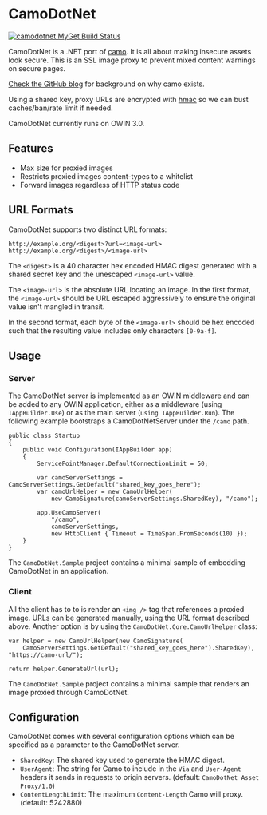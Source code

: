 # CamoDotNet

[![camodotnet MyGet Build Status](https://www.myget.org/BuildSource/Badge/camodotnet?identifier=a77cc447-f06b-4b02-a268-3ef77ec84f02)](https://www.myget.org/)

CamoDotNet is a .NET port of [camo](https://github.com/atmos/camo). It is all about making insecure assets look secure. This is an SSL image proxy to prevent mixed content warnings on secure pages.

[Check the GitHub blog](https://github.com/blog/743-sidejack-prevention-phase-3-ssl-proxied-assets) for background on why camo exists.

Using a shared key, proxy URLs are encrypted with [hmac](http://en.wikipedia.org/wiki/HMAC) so we can bust caches/ban/rate limit if needed.

CamoDotNet currently runs on OWIN 3.0.

## Features

* Max size for proxied images
* Restricts proxied images content-types to a whitelist
* Forward images regardless of HTTP status code

## URL Formats

CamoDotNet supports two distinct URL formats:

    http://example.org/<digest>?url=<image-url>
    http://example.org/<digest>/<image-url>

The `<digest>` is a 40 character hex encoded HMAC digest generated with a shared secret key and the unescaped `<image-url>` value.

The `<image-url>` is the absolute URL locating an image. In the first format, the `<image-url>` should be
URL escaped aggressively to ensure the original value isn't mangled in transit.

In the second format, each byte of the `<image-url>` should be hex encoded such that the resulting value includes only characters `[0-9a-f]`.

## Usage

### Server

The CamoDotNet server is implemented as an OWIN middleware and can be added to any OWIN application, either as a middleware (using `IAppBuilder.Use`) or as the main server (`using IAppBuilder.Run`). The following example bootstraps a CamoDotNetServer under the `/camo` path.

    public class Startup
    {
        public void Configuration(IAppBuilder app)
        {
            ServicePointManager.DefaultConnectionLimit = 50;

            var camoServerSettings = CamoServerSettings.GetDefault("shared_key_goes_here");
            var camoUrlHelper = new CamoUrlHelper(
                new CamoSignature(camoServerSettings.SharedKey), "/camo");

            app.UseCamoServer(
                "/camo",
                camoServerSettings,
                new HttpClient { Timeout = TimeSpan.FromSeconds(10) });
        }
    }

The `CamoDotNet.Sample` project contains a minimal sample of embedding CamoDotNet in an application.

### Client

All the client has to to is render an `<img />` tag that references a proxied image. URLs can be generated manually, using the URL format described above. Another option is by using the `CamoDotNet.Core.CamoUrlHelper` class:

    var helper = new CamoUrlHelper(new CamoSignature(
	    CamoServerSettings.GetDefault("shared_key_goes_here").SharedKey), "https://camo-url/");
	
    return helper.GenerateUrl(url);

The `CamoDotNet.Sample` project contains a minimal sample  that renders an image proxied through CamoDotNet.

## Configuration

CamoDotNet comes with several configuration options which can be specified as a parameter to the CamoDotNet server.

* `SharedKey`: The shared key used to generate the HMAC digest.
* `UserAgent`: The string for Camo to include in the `Via` and `User-Agent` headers it sends in requests to origin servers. (default: `CamoDotNet Asset Proxy/1.0`)
* `ContentLengthLimit`: The maximum `Content-Length` Camo will proxy. (default: 5242880)
